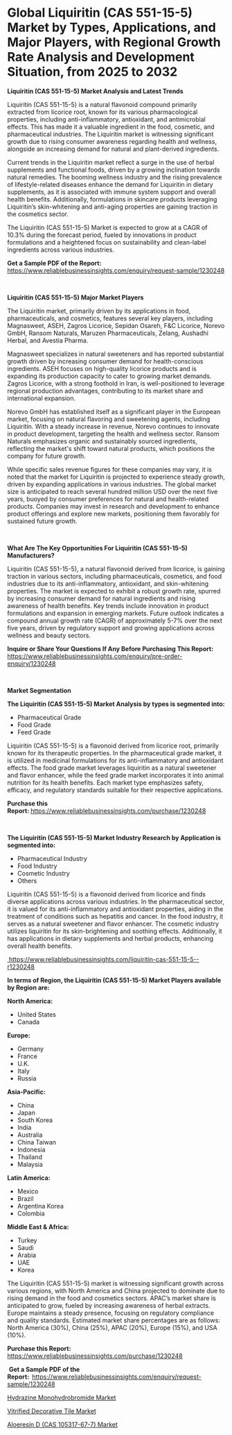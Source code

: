 <p><h1>Global Liquiritin (CAS 551-15-5) Market by Types, Applications, and Major Players, with Regional Growth Rate Analysis and Development Situation, from 2025 to 2032</h1></p><p><strong>Liquiritin (CAS 551-15-5) Market Analysis and Latest Trends</strong></p>
<p><p>Liquiritin (CAS 551-15-5) is a natural flavonoid compound primarily extracted from licorice root, known for its various pharmacological properties, including anti-inflammatory, antioxidant, and antimicrobial effects. This has made it a valuable ingredient in the food, cosmetic, and pharmaceutical industries. The Liquiritin market is witnessing significant growth due to rising consumer awareness regarding health and wellness, alongside an increasing demand for natural and plant-derived ingredients.</p><p>Current trends in the Liquiritin market reflect a surge in the use of herbal supplements and functional foods, driven by a growing inclination towards natural remedies. The booming wellness industry and the rising prevalence of lifestyle-related diseases enhance the demand for Liquiritin in dietary supplements, as it is associated with immune system support and overall health benefits. Additionally, formulations in skincare products leveraging Liquiritin’s skin-whitening and anti-aging properties are gaining traction in the cosmetics sector.</p><p>The Liquiritin (CAS 551-15-5) Market is expected to grow at a CAGR of 10.3% during the forecast period, fueled by innovations in product formulations and a heightened focus on sustainability and clean-label ingredients across various industries.</p></p>
<p><strong>Get a Sample PDF of the Report:&nbsp;</strong> <a href="https://www.reliablebusinessinsights.com/enquiry/request-sample/1230248?utm_campaign=100&utm_medium=2&utm_source=Github&utm_content=ia&utm_term=03022025&utm_id=liquiritin-cas-551-15-5">https://www.reliablebusinessinsights.com/enquiry/request-sample/1230248</a></p>
<p>&nbsp;</p>
<p><strong>Liquiritin (CAS 551-15-5) Major Market Players</strong></p>
<p><p>The Liquiritin market, primarily driven by its applications in food, pharmaceuticals, and cosmetics, features several key players, including Magnasweet, ASEH, Zagros Licorice, Sepidan Osareh, F&C Licorice, Norevo GmbH, Ransom Naturals, Maruzen Pharmaceuticals, Zelang, Aushadhi Herbal, and Avestia Pharma.</p><p>Magnasweet specializes in natural sweeteners and has reported substantial growth driven by increasing consumer demand for health-conscious ingredients. ASEH focuses on high-quality licorice products and is expanding its production capacity to cater to growing market demands. Zagros Licorice, with a strong foothold in Iran, is well-positioned to leverage regional production advantages, contributing to its market share and international expansion.</p><p>Norevo GmbH has established itself as a significant player in the European market, focusing on natural flavoring and sweetening agents, including Liquiritin. With a steady increase in revenue, Norevo continues to innovate in product development, targeting the health and wellness sector. Ransom Naturals emphasizes organic and sustainably sourced ingredients, reflecting the market's shift toward natural products, which positions the company for future growth.</p><p>While specific sales revenue figures for these companies may vary, it is noted that the market for Liquiritin is projected to experience steady growth, driven by expanding applications in various industries. The global market size is anticipated to reach several hundred million USD over the next five years, buoyed by consumer preferences for natural and health-related products. Companies may invest in research and development to enhance product offerings and explore new markets, positioning them favorably for sustained future growth.</p></p>
<p>&nbsp;</p>
<p><strong>What Are The Key Opportunities For Liquiritin (CAS 551-15-5) Manufacturers?</strong></p>
<p><p>Liquiritin (CAS 551-15-5), a natural flavonoid derived from licorice, is gaining traction in various sectors, including pharmaceuticals, cosmetics, and food industries due to its anti-inflammatory, antioxidant, and skin-whitening properties. The market is expected to exhibit a robust growth rate, spurred by increasing consumer demand for natural ingredients and rising awareness of health benefits. Key trends include innovation in product formulations and expansion in emerging markets. Future outlook indicates a compound annual growth rate (CAGR) of approximately 5-7% over the next five years, driven by regulatory support and growing applications across wellness and beauty sectors.</p></p>
<p><strong>Inquire or Share Your Questions If Any Before Purchasing This Report:</strong> <a href="https://www.reliablebusinessinsights.com/enquiry/pre-order-enquiry/1230248?utm_campaign=100&utm_medium=2&utm_source=Github&utm_content=ia&utm_term=03022025&utm_id=liquiritin-cas-551-15-5">https://www.reliablebusinessinsights.com/enquiry/pre-order-enquiry/1230248</a></p>
<p>&nbsp;</p>
<p><strong>Market Segmentation</strong></p>
<p><strong>The Liquiritin (CAS 551-15-5) Market Analysis by types is segmented into:</strong></p>
<p><ul><li>Pharmaceutical Grade</li><li>Food Grade</li><li>Feed Grade</li></ul></p>
<p><p>Liquiritin (CAS 551-15-5) is a flavonoid derived from licorice root, primarily known for its therapeutic properties. In the pharmaceutical grade market, it is utilized in medicinal formulations for its anti-inflammatory and antioxidant effects. The food grade market leverages liquiritin as a natural sweetener and flavor enhancer, while the feed grade market incorporates it into animal nutrition for its health benefits. Each market type emphasizes safety, efficacy, and regulatory standards suitable for their respective applications.</p></p>
<p><strong>Purchase this Report:&nbsp;</strong><a href="https://www.reliablebusinessinsights.com/purchase/1230248?utm_campaign=100&utm_medium=2&utm_source=Github&utm_content=ia&utm_term=03022025&utm_id=liquiritin-cas-551-15-5">https://www.reliablebusinessinsights.com/purchase/1230248</a></p>
<p>&nbsp;</p>
<p><strong>The Liquiritin (CAS 551-15-5) Market Industry Research by Application is segmented into:</strong></p>
<p><ul><li>Pharmaceutical Industry</li><li>Food Industry</li><li>Cosmetic Industry</li><li>Others</li></ul></p>
<p><p>Liquiritin (CAS 551-15-5) is a flavonoid derived from licorice and finds diverse applications across various industries. In the pharmaceutical sector, it is valued for its anti-inflammatory and antioxidant properties, aiding in the treatment of conditions such as hepatitis and cancer. In the food industry, it serves as a natural sweetener and flavor enhancer. The cosmetic industry utilizes liquiritin for its skin-brightening and soothing effects. Additionally, it has applications in dietary supplements and herbal products, enhancing overall health benefits.</p></p>
<p><a href="https://www.reliablebusinessinsights.com/liquiritin-cas-551-15-5--r1230248?utm_campaign=100&utm_medium=2&utm_source=Github&utm_content=ia&utm_term=03022025&utm_id=liquiritin-cas-551-15-5">&nbsp;https://www.reliablebusinessinsights.com/liquiritin-cas-551-15-5--r1230248</a></p>
<p><strong>In terms of Region, the Liquiritin (CAS 551-15-5) Market Players available by Region are:</strong></p>
<p>
    <p> <strong> North America: </strong>
        <ul>
            <li>United States</li>
            <li>Canada</li>
        </ul>
        </p> 
    <p> <strong> Europe: </strong>
        <ul>
            <li>Germany</li>
            <li>France</li>
            <li>U.K.</li>
            <li>Italy</li>
            <li>Russia</li>
        </ul>
        </p> 
    <p> <strong> Asia-Pacific: </strong>
        <ul>
            <li>China</li>
            <li>Japan</li>
            <li>South Korea</li>
            <li>India</li>
            <li>Australia</li>
            <li>China Taiwan</li>
            <li>Indonesia</li>
            <li>Thailand</li>
            <li>Malaysia</li>
        </ul>
        </p> 
    <p> <strong> Latin America: </strong>
        <ul>
            <li>Mexico</li>
            <li>Brazil</li>
            <li>Argentina Korea</li>
            <li>Colombia</li>
        </ul>
        </p> 
    <p> <strong> Middle East & Africa: </strong>
        <ul>
            <li>Turkey</li>
            <li>Saudi</li>
            <li>Arabia</li>
            <li>UAE</li>
            <li>Korea</li>
        </ul>
    </p>
    </p>
<p><p>The Liquiritin (CAS 551-15-5) market is witnessing significant growth across various regions, with North America and China projected to dominate due to rising demand in the food and cosmetics sectors. APAC’s market share is anticipated to grow, fueled by increasing awareness of herbal extracts. Europe maintains a steady presence, focusing on regulatory compliance and quality standards. Estimated market share percentages are as follows: North America (30%), China (25%), APAC (20%), Europe (15%), and USA (10%).</p></p>
<p><strong>Purchase this Report: </strong><a href="https://www.reliablebusinessinsights.com/purchase/1230248?utm_campaign=100&utm_medium=2&utm_source=Github&utm_content=ia&utm_term=03022025&utm_id=liquiritin-cas-551-15-5">https://www.reliablebusinessinsights.com/purchase/1230248</a></p>
<p>&nbsp;<strong>Get a Sample PDF of the Report:&nbsp;&nbsp;</strong><a href="https://www.reliablebusinessinsights.com/enquiry/request-sample/1230248?utm_campaign=100&utm_medium=2&utm_source=Github&utm_content=ia&utm_term=03022025&utm_id=liquiritin-cas-551-15-5">https://www.reliablebusinessinsights.com/enquiry/request-sample/1230248</a></p>
<p><strong></strong></p>
<p><p><a href="https://github.com/djembashote/Market-Research-Report-List-1/blob/main/hydrazine-monohydrobromide-market.md?utm_campaign=100&utm_medium=2&utm_source=Github&utm_content=ia&utm_term=03022025&utm_id=liquiritin-cas-551-15-5">Hydrazine Monohydrobromide Market</a></p><p><a href="https://github.com/xtysizov/Market-Research-Report-List-1/blob/main/vitrified-decorative-tile-market.md?utm_campaign=100&utm_medium=2&utm_source=Github&utm_content=ia&utm_term=03022025&utm_id=liquiritin-cas-551-15-5">Vitrified Decorative Tile Market</a></p><p><a href="https://github.com/xalatieusope/Market-Research-Report-List-1/blob/main/aloeresin-d-cas-105317-67-7-market.md?utm_campaign=100&utm_medium=2&utm_source=Github&utm_content=ia&utm_term=03022025&utm_id=liquiritin-cas-551-15-5">Aloeresin D (CAS 105317-67-7) Market</a></p></p>